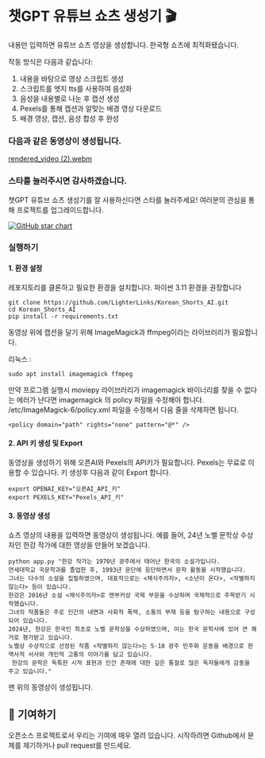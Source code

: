# 챗GPT 유튜브 쇼츠 생성기 🎬

내용만 입력하면 유튜브 쇼츠 영상을 생성합니다.
한국형 쇼츠에 최적화됐습니다.

작동 방식은 다음과 같습니다:
1. 내용을 바탕으로 영상 스크립트 생성
2. 스크립트를 엣지 tts를 사용하여 음성화
3. 음성을 내용별로 나눈 후 캡션 생성
4. Pexels를 통해 캡션과 알맞는 배경 영상 다운로드
5. 배경 영상, 캡션, 음성 합성 후 완성

### 다음과 같은 동영상이 생성됩니다.

[rendered_video (2).webm](https://github.com/user-attachments/assets/63cd5b83-aa44-4083-a946-bdbeccf57673)


### 스타를 눌러주시면 감사하겠습니다.
챗GPT 유튜브 쇼츠 생성기를 잘 사용하신다면 스타를 눌러주세요!
여러분의 관심을 통해 프로젝트를 업그레이드합니다.

[![GitHub star chart](https://img.shields.io/github/stars/LighterLinks/Korean_Shorts_AI?style=social)](https://github.com/LighterLinks/Korean_Shorts_AI/stargazers)

### 실행하기
#### 1. 환경 설정

레포지토리를 클론하고 필요한 환경을 설치합니다.
파이썬 3.11 환경을 권장합니다

```
git clone https://github.com/LighterLinks/Korean_Shorts_AI.git
cd Korean_Shorts_AI
pip install -r requirements.txt 
```
동영상 위에 캡션을 달기 위해 ImageMagick과 ffmpeg이라는 라이브러리가 필요합니다.

리눅스 :
```
sudo apt install imagemagick ffmpeg
```

만약 프로그램 실행시 moviepy 라이브러리가 imagemagick 바이너리를 찾을 수 없다는 에러가 난다면 imagemagick 의 policy 파일을 수정해야 합니다.
/etc/ImageMagick-6/policy.xml 파일을 수정해서 다음 줄을 삭제하면 됩니다.
```
<policy domain="path" rights="none" pattern="@*" />
```

#### 2. API 키 생성 및 Export
동영상을 생성하기 위해 오픈AI와 Pexels의 API키가 필요합니다.
Pexels는 무료로 이용할 수 있습니다.
키 생성후 다음과 같이 Export 합니다.
```
export OPENAI_KEY="오픈AI_API_키"
export PEXELS_KEY="Pexels_API_키"
```


#### 3. 동영상 생성
쇼츠 영상의 내용을 입력하면 동영상이 생성됩니다.
예를 들어, 24년 노벨 문학상 수상자인 한강 작가에 대한 영상을 만들어 보겠습니다.

```
python app.py "한강 작가는 1970년 광주에서 태어난 한국의 소설가입니다.
연세대학교 국문학과를 졸업한 후, 1993년 문단에 등단하면서 문학 활동을 시작했습니다. 
그녀는 다수의 소설을 집필하였으며, 대표작으로는 <채식주의자>, <소년이 온다>, <작별하지 않는다> 등이 있습니다.
한강은 2016년 소설 <채식주의자>로 맨부커상 국제 부문을 수상하며 국제적으로 주목받기 시작했습니다. 
그녀의 작품들은 주로 인간의 내면과 사회적 폭력, 소통의 부재 등을 탐구하는 내용으로 구성되어 있습니다.
2024년, 한강은 한국인 최초로 노벨 문학상을 수상하였으며, 이는 한국 문학사에 있어 큰 쾌거로 평가받고 있습니다. 
노벨상 수상작으로 선정된 작품 <작별하지 않는다>는 5·18 광주 민주화 운동을 배경으로 한 역사적 서사와 개인적 고통의 이야기를 담고 있습니다.
 한강의 문학은 독특한 시적 표현과 인간 존재에 대한 깊은 통찰로 많은 독자들에게 감동을 주고 있습니다."
```

맨 위의 동영상이 생성됩니다.


## 💁 기여하기
오픈소스 프로젝트로서 우리는 기여에 매우 열려 있습니다. 시작하려면 Github에서 문제를 제기하거나 pull request를 만드세요.


